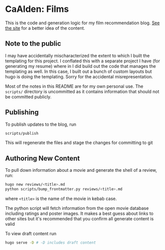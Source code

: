 # CaAlden: Films
This is the code and generation logic for my film recommendation blog.
[See the site](https://caalden.github.io/film/) for a better idea of the content.

## Note to the public
I may have accidentally mischaracterized the extent to which I built the templating for this project. I conflated this
with a separate project I have (for generating my resume) where in I did build out the code that manages the templating
as well. In this case, I built out a bunch of custom layouts but hugo is doing the templating. Sorry for the accidental
misrepresentation.

Most of the notes in this README are for my own personal use. The `scripts/` directory is uncommitted as it contains
information that should not be committed publicly.

## Publishing
To publish updates to the blog, run
```bash
scripts/publish
```
This will regenerate the files and stage the changes for committing to git

## Authoring New Content
To pull down information about a movie and generate the shell of a review, run:
```bash
hugo new reviews/<title>.md
python scripts/bump_frontmatter.py reviews/<title>.md
```
where `<title>` is the name of the movie in kebab case.

The python script will fetch information from the open movie database
including ratings and poster images. It makes a best guess about links to other sites
but it's recommended that you confirm all generate content is valid

To view draft content run

```bash
hugo serve -D # -D includes draft content
```

